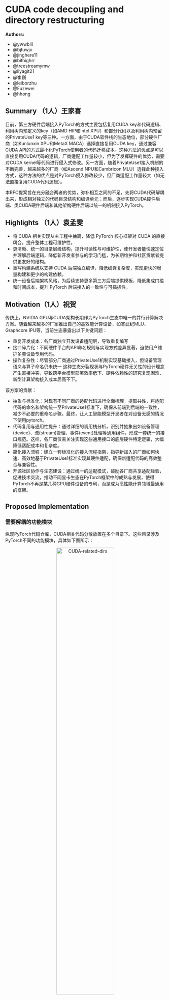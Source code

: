 # **CUDA code decoupling and directory restructuring**

**Authors:**
- @ywwbill
- @bjtuwjx
- @jinghere11
- @bithighrr
- @treestreamymw
- @liyagit21
- @崔巍
- @leiborzhu
- @Fuzewei
- @hhong

## **Summary** （1人）王家喜
目前，第三方硬件后端接入PyTorch的方式主要包括复用CUDA key和代码逻辑、利用树内预定义的key（如AMD HIP和Intel XPU）和部分代码以及利用树内预留的PrivateUse1 key等三种。一方面，由于CUDA软件栈的生态地位，部分硬件厂商（如Kunlunxin XPU和MetaX MACA）选择直接复用CUDA key，通过兼容CUDA API的方式最小化PyTorch使用者的代码迁移成本。这种方法的优点是可以直接复用CUDA代码的逻辑，厂商适配工作量较小，但为了发挥硬件的优势，需要对CUDA kernel等代码进行侵入式修改。另一方面，随着PrivateUse1接入机制的不断完善，越来越多的厂商（如Ascend NPU和Cambricon MLU）选择此种接入方式，这种方法的优点是对PyTorch侵入修改较少，但厂商适配工作量较大（如无法直接复用CUDA代码逻辑）。

本RFC提案旨在充分融合两者的优势，弥补相互之间的不足，先将CUDA代码解耦出来，形成相对独立的代码目录结构和编译单元；而后，逐步实现CUDA硬件后端、类CUDA硬件后端和其他架构硬件后端以统一的机制接入PyTorch。

## **Highlights** （1人）袁孟雯
- 将 CUDA 相关实现从主工程中抽离，降低 PyTorch 核心框架对 CUDA 的直接耦合，提升整体工程可维护性。
- 更清晰、统一的目录层级结构，提升可读性与可维护性，使开发者能快速定位并理解后端逻辑，降低新开发者参与的学习门槛，为长期维护和社区贡献者提供更友好的结构。
- 重写构建系统以支持 CUDA 后端独立编译，降低编译复杂度，实现更快的增量构建和更少的构建依赖。
- 统一设备后端架构风格，为后续支持更多第三方后端提供模板，降低集成门槛和时间成本，提升 PyTorch 后端接入的一致性与可插拔性。

## **Motivation**（1人）祝贺
传统上，NVIDIA GPU与CUDA架构长期作为PyTorch生态中唯一的并行计算解决方案。随着越来越多的厂家推出自己的高效能计算设备，如寒武纪MLU、Graphcore IPU等，当前生态暴露出以下关键问题：
- 重复开发成本：各厂商独立开发设备适配层，导致重复编写
- 接口碎片化：不同硬件平台的API命名规则与实现方式差异显著，迫使用户维护多套设备专用代码。
- 操作复杂性：尽管部分厂商通过PrivateUse1机制实现基础接入，但设备管理语义与算子命名仍未统一
这种生态分裂现状与PyTorch硬件无关性的设计理念产生直接冲突，导致跨平台模型部署效率低下、硬件依赖性的研究复现困难、新型计算架构接入成本居高不下。

该方案的贡献：
- 抽象与标准化：对现有不同厂商的适配代码进行全面梳理，提取共性，将适配代码的命名和架构统一至PrivateUse1标准下，确保从前端到后端的一致性，减少不必要的重命名步骤。最终，让人工智能模型开发者在对设备无感的情况下使用pytorch。
- 代码复用与通用性提升：通过详细的调用栈分析，识别并抽象出如设备管理(device)、流(stream)管理、事件(event)处理等通用组件，形成一套统一的接口规范。这样，各厂商仅需关注实现这些通用接口的底层硬件特定逻辑，大幅降低适配成本和复杂度。
- 简化接入流程：建立一套标准化的接入流程指南，指导新加入的厂商如何快速、高效地基于PrivateUse1标准实现其硬件适配，确保新适配代码的高效整合与兼容性。
- 开源社区协作与生态建设：通过统一的适配模式，鼓励各厂商共享适配经验，促进技术交流，推动不同显卡生态在PyTorch框架中的成熟与发展，使得PyTorch不再是某几种GPU硬件设备的专利，而是成为高性能计算领域最通用的框架。

## **Proposed Implementation**

### 需要解耦的功能模块

纵观PyTorch代码仓库，CUDA相关代码分散放置在多个目录下。这些目录涉及PyTorch不同的功能模块，具体如下图所示：

<div style="text-align: center;">
    <img src="./RFC-0039-assets/CUDA-related-dirs.png" alt="CUDA-related-dirs" style="width:60%;">
    <p>Fig. 1 CUDA related directories and their functionalities</p>
</div>

我们的主要工作是将以上CUDA相关代码从各个目录剥离出来，并放置在一个重组和优化后的目录结构之下。

### 解耦方式

从代码来源而言，CUDA代码解耦主要包含文件间解耦和文件内解耦等两大类型。顾名思义，文件间解耦即是将包含CUDA代码的整个源文件从原目录迁移到新目录；而文件内解耦则主要针对包含CPU/CUDA/HIP/XPU等混合代码的文件，将文件中的CUDA代码进行分离，并将这些代码作为新的源文件或插入已有的源文件并迁移到新目录下。

#### 文件间解耦

文件级别的CUDA代码解耦可以借助文件夹名、文件名或文件名后缀来进行。

- 文件夹名称包含 `cuda`、`cudnn`、`THC` 关键字。示例：

    - `torch/backends/cuda`
    - `torch/backends/cudnn`
    - `torch/cuda`
    - `aten/src/ATen/cuda`
    - `aten/src/ATen/cudnn`
    - `aten/src/ATen/native/cuda`
    - `aten/src/ATen/native/cudnn`
    - `aten/src/ATen/native/nested/cuda`
    - `aten/src/ATen/native/quantized/cuda`
    - `aten/src/ATen/native/quantized/cudnn`
    - `aten/src/ATen/native/sparse/cuda`
    - `aten/src/ATen/native/transformers/cuda`
    - `aten/src/THC`
    - `torch/csrc/cuda`
    - `torch/csrc/distributed/c10d/cuda`

- 文件名包含`cuda`、`cudnn`、`THC` 关键字。示例：

    - `torch/csrc/distributed/rpc/tensorpipe_cuda.cpp`
    - `torch/csrc/profiler/stubs/cuda.cpp`

- 后缀名是 `.cu`、`.cuh`。示例：

    - `torch/csrc/distributed/c10d/quantization/quantization_gpu.cu`

事实上，在代码仓的构建配置文件中（如`CMakeLists.txt`和`*.bzl`），已经很好地对部分文件级别的CUDA代码进行了归类。因此，我们也可以利用这些构建配置文件来对文件级别的CUDA代码解耦进行查缺补漏。

- 示例 1：通过`build_variables.bzl`中文件划分解耦 distributed 模块 CUDA 相关代码

```cmake
# These files are the only ones that are supported on Windows.
libtorch_cuda_distributed_base_sources = [
    "torch/csrc/distributed/c10d/reducer_cuda.cpp",
]

# These files are only supported on Linux (and others) but not on Windows.
libtorch_cuda_distributed_extra_sources = [
    "torch/csrc/distributed/c10d/CudaDMAConnectivity.cpp",
    "torch/csrc/distributed/c10d/NCCLUtils.cpp",
    "torch/csrc/distributed/c10d/FlightRecorder.cpp",
    "torch/csrc/distributed/c10d/ProcessGroupNCCL.cpp",
    "torch/csrc/distributed/c10d/ProcessGroupUCC.cpp",
    "torch/csrc/distributed/c10d/UCCTracing.cpp",
    "torch/csrc/distributed/c10d/UCCUtils.cpp",
    "torch/csrc/distributed/c10d/intra_node_comm.cpp",
    "torch/csrc/distributed/c10d/intra_node_comm.cu",
    "torch/csrc/distributed/c10d/CUDASymmetricMemory.cu",
    "torch/csrc/distributed/c10d/CUDASymmetricMemoryOps.cu",
    "torch/csrc/distributed/c10d/cuda/AsyncMM.cu",
    "torch/csrc/distributed/c10d/NanCheck.cu",
    "torch/csrc/distributed/rpc/tensorpipe_cuda.cpp",
    "torch/csrc/distributed/c10d/quantization/quantization_gpu.cu",
]

libtorch_cuda_distributed_sources = libtorch_cuda_distributed_base_sources + libtorch_cuda_distributed_extra_sources
```

- 示例 2：根据`aten\src\ATen\CMakeLists.txt`中文件划分添加`aten\src\ATen\native\miopen`代码

```cmake
list(APPEND ATen_CUDA_CPP_SRCS
  ${cuda_cpp}
  ${native_cuda_cpp}
  ${native_cudnn_cpp}
  ${native_miopen_cpp}
  ${native_nested_cuda_cpp}
  ${native_quantized_cuda_cpp}
  ${native_quantized_cudnn_cpp}
  ${native_sparse_cuda_cpp}
  ${native_transformers_cuda_cpp}
)
```

#### 文件内解耦
有些cuda代码直接和torch代码耦合在一个文件内，通过环境变量、宏定义或者设备判断等隔离。
- 包含`CUDA`相关的环境变量判断. 示例：
  - `#if defined(__CUDA_ARCH__)` 存在于下列文件
    - `torch/csrc/aten/native/Distributions.h`
  - `#if defined(__CUDACC__)` 存在于下列文件
    - `torch/csrc/aten/native/sparse/Macros.h`
  - `#ifdef USE_CUDA` 存在于下列文件或者文件夹
    - `caffe2/CMakeLists.txt`
    - `torch/csrc/Storage.cpp`
    - `torch/csrc/dynamo/guards.cpp`
    - `torch/csrc/inductor/aoti_runner/pybind.cpp`
    - `torch/csrc/jit`

- 文件内包含`CUDA`相关宏定义
  - `TORCH_CUDA_CU_API`
  - `TORCH_CUDA_CPP_API`
  - `TORCH_CUDA_CHECK`

- 文件内包含 `is_cuda`、`kCUDA`、`cuda`等.示例：
```cpp
static CUDAHooksInterface* cuda_hooks = nullptr;
xxtensor.is_cuda()
xxtensor.device().type() == at::kCUDA
register_cuda_runner("cuda", &create_aoti_runner_cuda)
```

此外，为了独立编译CUDA，CUDA编译需要依赖的文件也需要进行解耦或迁移。需要补充的文件类型包括：

- `*.h`、`*.hpp` 头文件。示例：
    - `torch/csrc/autograd/functions/comm.h`

- 配置文件。示例：
    - `aten/src/ATen/ATenConfig.cmake.in` 
    - `aten/src/ATen/Config.h.in` 
    - `aten/src/ATen/native/native_functions.yaml`  
    - `aten/src/ATen/native/tags.yaml`
    - `aten/src/ATen/native/ts_native_functions.yaml`

- 模板文件。示例：
    - `aten/src/ATen/templates`

- 打桩文件。示例：
    - `torch/csrc/stub.c`

### 目录重构

CUDA代码解耦出来后，下一步便是要将其重新组织到新的目录结构下。在目录重构方面，我们首先调研了[AMD(gpu)](https://github.com/ROCm/pytorch)、[Google(TPU)](https://github.com/pytorch/xla/tree/master)、[Intel(XPU)](https://github.com/intel/intel-extension-for-pytorch)、[Ascend(NPU)](https://gitee.com/ascend/pytorch)、[Cambricon(MLU)](https://github.com/Cambricon/torch_mlu/tree/r2.4_develop)等多个超算卡厂商适配pytorch的方式，分析了各厂商适配PyTorch的代码目录结构、相似和特异性改动点。在此基础上，我们对Fig. 1所示的CUDA代码目录结构重构如Fig. 2所示。

<div style="text-align: center;">
    <img src="./RFC-0039-assets/restructured-dirs.png" alt="restructured-dirs" style="width:80%;">
    <p>Fig. 2 Restructured directories for CUDA codes</p>
</div>

下面对Fig. 2所示的重构目录进行说明。

- 在pytorch home目录下创建`third_device/`目录，用于存放第三方硬件适配PyTorch的代码。其中，CUDA适配PyTorch的代码将放在`third_device/torch_cuda`目录下。

- `third_device/torch_cuda`目录包含`third_device/torch_cuda/torch_cuda`和`third_device/torch_cuda/torch_patches`2个子目录，其中`third_device/torch_cuda/torch_cuda`目录是主体，用于存放前述解耦出来的CUDA的代码；`third_device/torch_cuda/torch_patches`目录则用于存放过渡期的一些patch（详见[Unresolved questions](#unresolved-questions)小节）。

- `third_device/torch_cuda/torch_cuda`目录下包含了python文件集合（主要包含`third_device/torch_cuda/torch_cuda/backends`和`third_device/torch_cuda/torch_cuda/core`）目录和C/C++文件集合（主要为`third_device/torch_cuda/torch_cuda/csrc`目录）。

- `third_device/torch_cuda/torch_cuda/backends`和`third_device/torch_cuda/torch_cuda/core`分别对应Fig. 1中的`torch/backends`和`torch/cuda`。

- `third_device/torch_cuda/torch_cuda/csrc`目录由`third_device/torch_cuda/torch_cuda/csrc/aten`、`third_device/torch_cuda/torch_cuda/csrc/framework`、`third_device/torch_cuda/torch_cuda/csrc/jit`和`third_device/torch_cuda/torch_cuda/csrc/framework`等4个子目录构成。

- `third_device/torch_cuda/torch_cuda/csrc/aten`对Fig. 1中的`torch/aten`和`torch/caffe2`目录进行了合并。

- `third_device/torch_cuda/torch_cuda/csrc/framework`主要由Fig. 1中的`torch/csrc/cuda`和`torch/csrc/distributed`等2部分构成。

- `third_device/torch_cuda/torch_cuda/csrc/jit`对应于Fig. 1中的`torch/csrc/jit`的CUDA实现

- 最后，`third_device/torch_cuda/torch_cuda/csrc/pybinding`目录则用于存放C++到Python接口的python bingding codes

### 编译工程优化
本方案针对PyTorch原生CUDA设备编译流程进行了以下关键性改进：

- **编译逻辑解耦**  
   将CUDA编译系统从主框架解耦为独立工程，构建两大核心组件：
  
  - `torch_cuda`  
    - 设备抽象层与运行框架  
    - 设备资源管理  
    - 算子实现（原生/native、加速库/cuBLAS/cuDNN/linalg、自定义）
  
  - `torch_python_cuda`
    - 基于pybind11的Python-C++交互接口
    - 针对新设备的跨语言类型系统桥接层，实现设备后端与Python层的双向解耦

- **CMake工程化封装**  
   基于`tools.setup_helpers.cmake`封装`wrapped_cmake`构建工具：
  
  - 标准化设备后端编译工具链
  - 实现：编译参数统一配置、环境自动初始化、编译器特性适配

- **模块化隔离架构**  
  
  - 分离出独立设备模块`_CUDAC.cpython-XX.so`，具备独立初始化链路
  - 统一新设备专用扩展构建器`torch.utils.cpp_extension.NewDeviceCppExtension`，实现编译环境与核心框架的物理隔离
  
<div style="text-align: center;">
    <img src="RFC-0039-assets/decouple_cuda_compiling_implementation.png" alt="compiling" style="width: 80%;">
    <p>图2 编译架构对比（左：原始架构，右：新架构）</p>
</div>

## 优缺点（1人）   付泽伟

## **Metrics **

理想情况下pytroch应该作为一种与硬件无关的深度学习框架，就像操作系统一样对于使用者屏蔽底层硬件实现细节，并提供经过抽象的和便于使用的接口，这些接口不应该涉及任何和底层硬件实现有关的信息。Pytorch自定义一套与底层硬件无关的硬件抽象层，统一差异化的硬件接口（集合通信），使上层系统组件无需关注具体硬件实现，同时方便各个硬件厂商对接自己的硬件。然而现实情况和上面有差异，主要是以下几点。

1. 直接指定底层硬件
   实际在使用pytorch的时候，经常涉及到在代码中直接指定底层硬件的情况，例如torch.tensor([3,4]).cuda()，假如在切换到第三方硬件后，pytorch的用户还需要对代码做不通程度的修改，而且由于缺乏硬件抽象，对于第三方的接入使用没有强制性的规定，导致用户代码在切换不同的底层硬件时所做的的修改不完全一样，给代码的通用性带来了挑战。
2. pytorch和cuda的强依赖
   pytorch源码中直接涉及到调用cuda的接口，这导致了新的cuda版本发布后，需要等pytorch官方适配，pytorch此外代码中充斥了对cuda头文件的引用，需要通过设置对应的环境变量加以屏蔽，不便于用户理解。
3. 第三方硬件接入困难
   目前pytorch提供了privateuse1的DispatechKey，为开发者提供了一种扩展硬件的方式，然后在厂商的实际使用中还是存在问题，例如1.无法同时接入两个不同的后端，2.代码的侵入性强，需要在Pytorch框架层面修改核心组件例如（storage模块，device manange模块），这导致与官方代码的耦合度高，而且无法跟随Pytorch的版本自动升级。
   我们提出的cuda代码抽象分离方案就是在看到以上问题的基础上提出的，主要具有以下的优点：
4. 对使用者屏蔽底层硬件实现
   我们自定义了一套对底层的硬件抽象层，规定了在接入第三方硬件时应该实现的接口和调用规则，在用户使用层面，用户不用直接使用cuda这样的关键字，我们自定义了一套通用的关键字（cuda对应pu1，nccl对应pccl），底层硬件改变后对用户是无感的，用户不用频繁修改代码，真正做到一套代码全平台运行。
5. 解除pytorch和cuda代码的强依赖
   我们将cuda设备视为一个和第三方硬件一样的可接入的硬件，对cuda设备的接入方式和所有第三方硬件一致，并从pytorch代码中删除了对cuda的依赖，这样pytorch的版本升级不用和cuda升级同步，给双方留下的最大的灵活性。
6. 方便接入第三方硬件
   以往的第三方硬件接入过程中，各个厂商分别实现接入代码，导致代码臃肿和功能重复，现在我们提供了硬件抽象层的基类实现，一些通用的功能已经实现完毕，并预留出了和硬件强相关的接口，各个厂商只需要按照要求实现这些接口即可实现硬件接入pytorch。由于通用了代码，当框架代码升级时第三方硬件也能自动享受框架升级带来的性能提升。

## **Drawbacks **

Are there any reasons why we should not do this? Here we aim to evaluate risk and check ourselves.

Please consider:

* is it a breaking change?
* Impact on UX
* implementation cost, both in terms of code size and complexity
* integration of this feature with other existing and planned features

## **Alternatives**   洪泓

What other designs have been considered? What is the impact of not doing this?

代码有以下两种放置方案：

1. in-tree

在Pytorch代码下新建目录pytorch/third_device/torch_cuda放入分离后代码，编译过程融       入Pytorch编译中，编译前通过patch形式对Pytorch原生代码进行修改，可以无缝集成到 PyTorch 生态系统中，和PyTorch进行同步开发和版本更新，安全性和稳定性更高，兼容性好，不需要再进行额外的代码适配和测试。

2. out-of-tree

不将代码直接集成到主代码库中，新建仓库对代码独立进行编译和维护，使用时以插件形式接入Pytorch，不对Pytorch原生代码进行侵入式修改，可以提高代码灵活性并降低代码维护成本，开发者可以在不影响主项目的情况下，自由地进行代码改进、修复漏洞和添加新功能，实现快速迭代和测试。

## **Prior Art**（1人） 崔巍

### 社区讨论
* Issue #129027（“将部分公用 API 从 torch::cuda::initModule 提取到 torch::initModule”）：讨论指出当前有一些仅与 CUDA 实现无关的公用功能（例如缓存张量开关、缓存张量管理等）被定义在 torch/csrc/cuda/Module.cpp 中解决思路是将这些与设备无关的 API 从 CUDA 初始化模块中抽取出来，放入通用的 torch 模块，以便其他设备也能复用
* Issue #131881（“解耦部分通用 API 与 CUDA 构建”）：与 #129027 类似，该提案关注将当前只能在启用 CUDA 时才暴露的通用 API（如 _set_storage_access_error_msg、_storage_Use_Count 等）移动到基础模块中问题描述中展示了一段 torch/csrc/cuda/Module.cpp 的注册代码片段，并建议“从 torch::cuda::initModule(module) 中移动到 torch::initModule()”，以实现功能与设备无关的解耦截至目前，这些讨论还处于提案阶段，主要体现了社区对将 CUDA 相关代码拆分为通用层的需求。

### 第三方厂商实践

* 寒武纪 (Cambricon)：寒武纪推出了名为 CATCH 的 PyTorch 扩展包，以支持 Cambricon MLU 设备CATCH 是独立于主 PyTorch 发行版的包，通过对原生 PyTorch 源码应用补丁（patch）的方式将寒武纪专用后端集成进去具体做法是在 PyTorch Extension 机制下，将 Cambricon 设备的 Aten 算子封装在 CATCH 中，然后借助补丁把这些算子注册到原生 PyTorch 的算子注册框架中Cambricon 的构建流程使用 CMake 脚本和 Docker 容器管理，CATCH 自身包含多卡训练和 TorchScript 图融合的支持，已实现对 MLU370 等硬件的训练/推理支持通过这种方式，PyTorch 编译时引入了 MLU 相关代码（如新增 MLU 设备类型和对应算子注册），在运行时可以选择使用 MLU 设备进行计算（类似 device="mlu"）。目前 CATCH 已能在开启补丁的 PyTorch 上支持多卡训练和 TorchScript 模式下的融合推理，但尚未形成通用动态多后端加载机制，通常需要使用特定配置的 PyTorch 二进制（带 MLU 补丁的版本）来运行。

* 摩尔线程 (MooreThreads)：摩尔线程提供了名为 torch_musa 的 PyTorch 插件包，通过 “插件化” 的方式支持其 MUSA GPU。该项目以扩展包形式发行，官方描述“以 plug-in 方式开发，使 torch_musa 与 PyTorch 解耦”实现原理是利用 PyTorch 的 PrivateUse1 设备键（PrivateUse1 预留给第三方硬件）注册“MUSA”设备类型，并通过文本转换和自定义编译工具链将 CUDA 代码适配到 MUSA。具体包括使用自研的 MUSAExtension（类似于 CUDAExtension）来构建本地扩展、使用 SimplePorting 等工具将 .cu 文件中的 cuda 替换为 musa、将依赖如 cublas 替换为 MUSA 对应的库等构建时需依赖摩尔线程提供的 MUSA 编译器（mcc）和 SDK，并可通过其脚本自动下载并编译改造后的 PyTorch 和 torch_musa。使用 torch_musa 后，用户可以像使用 CUDA 一样使用 MUSA 设备（相同的 API 调用格式），且兼容原生 PyTorch 的编程习惯实践效果方面，torch_musa 提供了对 MUSA GPU 的张量计算支持，并且声明了“实现了 CUDA 兼容性，大大减少新算子适配的工作量”目前 torch_musa 已有多个版本的轮子和源码发布，支持在不修改上层模型代码的前提下使用 MUSA 设备进行训练和推理；动态多后端切换方面，可通过设置不同的 torch.device("cuda") 或 torch.device("musa") 来选择对应硬件，但底层需要先行安装并加载相应插件版本的 PyTorch。

总体而言，Cambricon 和摩尔线程都通过插件式、补丁式改造方式实现了 CUDA 编译逻辑的拆分：前者需要维护带补丁的 PyTorch 分支，后者则在保持主 PyTorch 源兼容的基础上提供独立扩展包，两者都在实践中支持了各自设备的动态加载与调用。

## **Unresolved questions**
由于PyTorch 原生代码所存在的一些待解决问题，以及构建流程的变化，我们需要对一些未分离的代码（也即非CUDA代码）进行少量的改动。为避免直接对Pytorch代码进行侵入式修改，我们将这些改动作为patch并统一放置在`third_device/torch_cuda/torch_patches`目录下作为过渡性的解决方案。在构建开始之前，我们应先apply这些patch。

下面给出patch的两个例子。

- Example 1：由于我们将构建拆分为了torch_cpu和torch_cuda两个阶段。在torch_cpu阶段，`USE_CUDA`环境变量将关闭，也即只编译非CUDA代码。由于kineto库的设计缺陷（https://github.com/pytorch/pytorch/blob/fea7e9dd37c02c334b130f6624af6163fde6b2ab/caffe2/CMakeLists.txt#L1624），使得我们在编译torch_cpu阶段，也需要将torch_cpu链接到cudart。因此，我们需要对`caffe2/CMakeLists.txt`增加下面的patch：
```patch
+if(USE_KINETO AND NOT MSVC AND NOT LIBKINETO_NOCUPTI)
+  find_package(CUDA REQUIRED)
+  target_link_libraries(torch_cpu PRIVATE ${CUDA_CUDART_LIBRARY})
+endif()
```

- Example 2：在原来的单阶段构建框架下，所有的cpu和CUDA API都编译为_C动态库中；而在2阶段构建框架下，CUDA相关的API将编译为_CUDAC动态库。因此，通过Python访问CUDA API的方式将发生一些变化。例如，对于`torch/_dynamo/device_interface.py`这个文件我们需要增加下面的patch：
```patch
 get_cuda_stream: Optional[Callable[[int], int]]
 if torch.cuda._is_compiled():
-    from torch._C import _cuda_getCurrentRawStream as get_cuda_stream
+    from torch.cuda._CUDAC import _cuda_getCurrentRawStream as get_cuda_stream
 else:
     get_cuda_stream = None
```

我们期待通过PyTorch社区的群策群力，能最终消除这些patch。

## Next Steps（1人）侯丽亚

Will implement it. 

Phase 1: 代码解耦与目录重构 (预计周期: 2个月)

1. 核心模块解耦
  - 完成 `aten/src/ATen/cuda` 和 `c10/cuda` 的代码分离，建立独立编译单元
  - 重构 `torch/csrc/cuda` 的 Python-C++ 绑定层，确保与核心框架解耦
  - 验证分布式 (`distributed/c10d/cuda`) 和性能分析 (`profiler/stubs/cuda`) 模块的插件化可行性
2. 目录结构调整
  - 迁移 CUDA 相关代码至新目录结构（如 `csrc/framework/cuda`）
  - 标准化 backends/ 下的 Python 接口，统一命名规范（如 `torch.backends.pu1` 替代 `torch.backends.cuda`）
3. 构建系统适配
  - 实现 torch_cuda 和 torch_python_cuda 的独立 CMake 工程
  - 统一新设备专用扩展构建器 `torch.utils.cpp_extension.NewDeviceCppExtension` ，支持多后端编译隔离

Phase 2: 兼容性测试与第三方硬件接入 (预计周期: 1个月)

1. 向后兼容性保障
  - 维护 torch.cuda.* 的临时别名，通过 Deprecation Warning 引导用户迁移至 torch.pu1.*
  - 测试现有 CUDA 模型的兼容性（重点验证 is_cuda() 等调用的替换逻辑）
  - 编写《硬件后端接入指南》
2. 第三方厂商协作
  - 与 moer 等厂商合作，验证 PrivateUse1 接入路径的可行性
  - 编写《硬件后端接入指南》

#### Tracking issue

<github issue URL>

* 主跟踪任务: #[GitHub Issue Number]
* 子任务拆分:
  - 代码解耦: #[Sub-Issue 1]
  - 构建系统: #[Sub-Issue 2]
  - 文档更新: #[Sub-Issue 3]

#### Exceptions

Not implementing on project X now. Will revisit the decision in 1 year.
